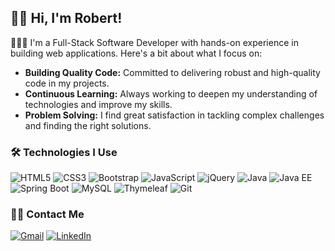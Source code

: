 ## <span>&#128075;&#127996;</span> Hi, I'm Robert!

👨🏻‍💻 I'm a Full-Stack Software Developer with hands-on experience in building web applications. Here's a bit about what I focus on:

- **Building Quality Code:** Committed to delivering robust and high-quality code in my projects.
- **Continuous Learning:** Always working to deepen my understanding of technologies and improve my skills.
- **Problem Solving:** I find great satisfaction in tackling complex challenges and finding the right solutions.


### 🛠️ Technologies I Use

 ![HTML5](https://img.shields.io/badge/-HTML5-E34F26?style=flat-square&logo=html5&logoColor=white)
 ![CSS3](https://img.shields.io/badge/-CSS3-1572B6?style=flat-square&logo=css3)
 ![Bootstrap](https://img.shields.io/badge/-Bootstrap-563D7C?style=flat-square&logo=bootstrap)
 ![JavaScript](https://img.shields.io/badge/-JavaScript-F7DF1E?style=flat-square&logo=javascript&logoColor=black)
 ![jQuery](https://img.shields.io/badge/-jQuery-0769AD?style=flat-square&logo=jquery&logoColor=white)
 ![Java](https://img.shields.io/badge/-Java-007396?style=flat-square&logo=java)
 ![Java EE](https://img.shields.io/badge/-Java%20EE-007396?style=flat-square&logo=java)
 ![Spring Boot](https://img.shields.io/badge/-Spring%20Boot-6DB33F?style=flat-square&logo=spring&logoColor=white)
 ![MySQL](https://img.shields.io/badge/-MySQL-4479A1?style=flat-square&logo=mysql&logoColor=white)
 ![Thymeleaf](https://img.shields.io/badge/-Thymeleaf-005F0F?style=flat-square&logo=thymeleaf&logoColor=white)
 ![Git](https://img.shields.io/badge/-Git-F05032?style=flat-square&logo=git&logoColor=white)

### 🤝🏻 Contact Me

[![Gmail](https://img.shields.io/badge/Gmail-D14836?style=for-the-badge&logo=gmail&logoColor=white)](mailto:robert.j.mendez3@gmail.com) [![LinkedIn](https://img.shields.io/badge/LinkedIn-0077B5?style=for-the-badge&logo=linkedin&logoColor=white)](https://www.linkedin.com/in/robert-j-mendez/)
